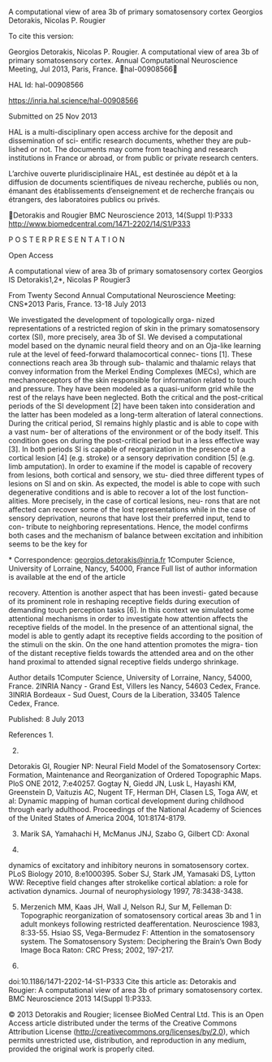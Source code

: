 A computational view of area 3b of primary
somatosensory cortex
Georgios Detorakis, Nicolas P. Rougier

To cite this version:

Georgios Detorakis, Nicolas P. Rougier. A computational view of area 3b of primary somatosensory
cortex. Annual Computational Neuroscience Meeting, Jul 2013, Paris, France. ￿hal-00908566￿

HAL Id: hal-00908566

https://inria.hal.science/hal-00908566

Submitted on 25 Nov 2013

HAL is a multi-disciplinary open access
archive for the deposit and dissemination of sci-
entific research documents, whether they are pub-
lished or not. The documents may come from
teaching and research institutions in France or
abroad, or from public or private research centers.

L’archive ouverte pluridisciplinaire HAL, est
destinée au dépôt et à la diffusion de documents
scientifiques de niveau recherche, publiés ou non,
émanant des établissements d’enseignement et de
recherche français ou étrangers, des laboratoires
publics ou privés.

Detorakis and Rougier BMC Neuroscience 2013, 14(Suppl 1):P333
http://www.biomedcentral.com/1471-2202/14/S1/P333

P O S T E R P R E S E N T A T I O N

Open Access

A computational view of area 3b of
primary somatosensory cortex
Georgios IS Detorakis1,2\*, Nicolas P Rougier3

From Twenty Second Annual Computational Neuroscience Meeting: CNS\*2013
Paris, France. 13-18 July 2013

We investigated the development of topologically orga-
nized representations of a restricted region of skin in the
primary somatosensory cortex (SI), more precisely, area 3b
of SI. We devised a computational model based on the
dynamic neural field theory and on an Oja-like learning
rule at the level of feed-forward thalamocortical connec-
tions [1]. These connections reach area 3b through sub-
thalamic and thalamic relays that convey information
from the Merkel Ending Complexes (MECs), which are
mechanoreceptors of the skin responsible for information
related to touch and pressure. They have been modeled as
a quasi-uniform grid while the rest of the relays have been
neglected. Both the critical and the post-critical periods of
the SI development [2] have been taken into consideration
and the latter has been modeled as a long-term alteration
of lateral connections. During the critical period, SI
remains highly plastic and is able to cope with a vast num-
ber of alterations of the environment or of the body itself.
This condition goes on during the post-critical period but
in a less effective way [3]. In both periods SI is capable of
reorganization in the presence of a cortical lesion [4] (e.g.
stroke) or a sensory deprivation condition [5] (e.g. limb
amputation). In order to examine if the model is capable
of recovery from lesions, both cortical and sensory, we stu-
died three different types of lesions on SI and on skin. As
expected, the model is able to cope with such degenerative
conditions and is able to recover a lot of the lost function-
alities. More precisely, in the case of cortical lesions, neu-
rons that are not affected can recover some of the lost
representations while in the case of sensory deprivation,
neurons that have lost their preferred input, tend to con-
tribute to neighboring representations. Hence, the model
confirms both cases and the mechanism of balance
between excitation and inhibition seems to be the key for

\* Correspondence: georgios.detorakis@inria.fr
1Computer Science, University of Lorraine, Nancy, 54000, France
Full list of author information is available at the end of the article

recovery. Attention is another aspect that has been investi-
gated because of its prominent role in reshaping receptive
fields during execution of demanding touch perception
tasks [6]. In this context we simulated some attentional
mechanisms in order to investigate how attention affects
the receptive fields of the model. In the presence of an
attentional signal, the model is able to gently adapt its
receptive fields according to the position of the stimuli on
the skin. On the one hand attention promotes the migra-
tion of the distant receptive fields towards the attended
area and on the other hand proximal to attended signal
receptive fields undergo shrinkage.

Author details
1Computer Science, University of Lorraine, Nancy, 54000, France. 2INRIA
Nancy - Grand Est, Villers les Nancy, 54603 Cedex, France. 3INRIA Bordeaux -
Sud Ouest, Cours de la Liberation, 33405 Talence Cedex, France.

Published: 8 July 2013

References
1.

2.

Detorakis GI, Rougier NP: Neural Field Model of the Somatosensory
Cortex: Formation, Maintenance and Reorganization of Ordered
Topographic Maps. PloS ONE 2012, 7:e40257.
Gogtay N, Giedd JN, Lusk L, Hayashi KM, Greenstein D, Vaituzis AC, Nugent TF,
Herman DH, Clasen LS, Toga AW, et al: Dynamic mapping of human cortical
development during childhood through early adulthood. Proceedings of the
National Academy of Sciences of the United States of America 2004, 101:8174-8179.

3. Marik SA, Yamahachi H, McManus JNJ, Szabo G, Gilbert CD: Axonal

4.

dynamics of excitatory and inhibitory neurons in somatosensory cortex.
PLoS Biology 2010, 8:e1000395.
Sober SJ, Stark JM, Yamasaki DS, Lytton WW: Receptive field changes after
strokelike cortical ablation: a role for activation dynamics. Journal of
neurophysiology 1997, 78:3438-3438.

5. Merzenich MM, Kaas JH, Wall J, Nelson RJ, Sur M, Felleman D: Topographic
reorganization of somatosensory cortical areas 3b and 1 in adult
monkeys following restricted deafferentation. Neuroscience 1983, 8:33-55.
Hsiao SS, Vega-Bermudez F: Attention in the somatosensory system. The
Somatosensory System: Deciphering the Brain’s Own Body Image Boca Raton:
CRC Press; 2002, 197-217.

6.

doi:10.1186/1471-2202-14-S1-P333
Cite this article as: Detorakis and Rougier: A computational view of area
3b of primary somatosensory cortex. BMC Neuroscience 2013 14(Suppl 1):P333.

© 2013 Detorakis and Rougier; licensee BioMed Central Ltd. This is an Open Access article distributed under the terms of the Creative
Commons Attribution License (http://creativecommons.org/licenses/by/2.0), which permits unrestricted use, distribution, and
reproduction in any medium, provided the original work is properly cited.

